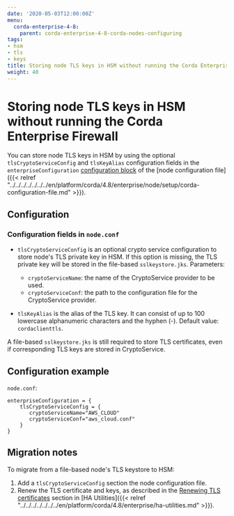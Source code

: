 ```yaml
---
date: '2020-05-03T12:00:00Z'
menu:
  corda-enterprise-4-8:
    parent: corda-enterprise-4-8-corda-nodes-configuring
tags:
- hsm
- tls
- keys
title: Storing node TLS keys in HSM without running the Corda Enterprise Firewall
weight: 40
---
```


# Storing node TLS keys in HSM without running the Corda Enterprise Firewall

You can store node TLS keys in HSM by using the optional `tlsCryptoServiceConfig` and `tlsKeyAlias` configuration fields in the `enterpriseConfiguration` [configuration block](../../../../../../../en/platform/corda/4.8/enterprise/node/setup/corda-configuration-fields.html#enterpriseconfiguration) of the [node configuration file]({{< relref "../../../../../../../en/platform/corda/4.8/enterprise/node/setup/corda-configuration-file.md" >}}).

## Configuration

### Configuration fields in `node.conf`

* `tlsCryptoServiceConfig` is an optional crypto service configuration to store node's TLS private key in HSM. If this option is missing, the TLS private key will be stored in the file-based `sslkeystore.jks`. Parameters:
  * `cryptoServiceName`: the name of the CryptoService provider to be used.
  * `cryptoServiceConf`: the path to the configuration file for the CryptoService provider.

* `tlsKeyAlias` is the alias of the TLS key. It can consist of up to 100 lowercase alphanumeric characters and the hyphen (-). Default value: `cordaclienttls`.

A file-based `sslkeystore.jks` is still required to store TLS certificates, even if corresponding TLS keys are stored in CryptoService.

## Configuration example

`node.conf`:

```
enterpriseConfiguration = {
    tlsCryptoServiceConfig = {
       cryptoServiceName="AWS_CLOUD"
       cryptoServiceConf="aws_cloud.conf"
    }
}
```

## Migration notes

To migrate from a file-based node's TLS keystore to HSM:

1. Add a `tlsCryptoServiceConfig` section the node configuration file.
2. Renew the TLS certificate and keys, as described in  the [Renewing TLS certificates](../../../../../../../en/platform/corda/4.8/enterprise/ha-utilities.html#renewing-tls-certificates) section in [HA Utilities]({{< relref "../../../../../../../en/platform/corda/4.8/enterprise/ha-utilities.md" >}}).

